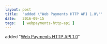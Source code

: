 ```yaml
---
layout: post
title:  "added \"Web Payments HTTP API 1.0\""
date:   2016-09-15
tags:   [ webpayments-http-api ]
---
```


added "[Web Payments HTTP API 1.0](/spec/webpayments-http-api)"

